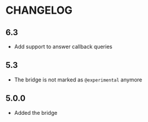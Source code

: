 CHANGELOG
=========

6.3
---

* Add support to answer callback queries

5.3
---

 * The bridge is not marked as `@experimental` anymore

5.0.0
-----

 * Added the bridge
